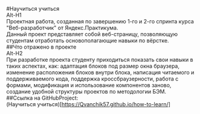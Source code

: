 #Научиться учиться  
Alt-H1  
Проектная работа, созданная по завершению 1-го и 2-го спринта курса "Веб-разработчик" от Яндекс.Практикума.  
Данный проект представляет собой веб-страницу, позволяющую студентам отработать основополагающие навыки по вёрстке.  
##Что отражено в проекте  
Alt-H2  
При разработке проекта студенту приходиться показать свои навыки в таких аспектах, как: адаптация блоков под размер окна браузера, изменение расположения блоков внутри блока, написация читаемого и поддерживаемого кода, поддержка кроссбраузерности, работа с формами, модификация и использование компонентов заново, создание удобной структуры проектов по методологии БЭМ.  
##Ссылка на GitHubProject:  
(Научиться учиться)[https://Qvanchik57.github.io/how-to-learn/]
